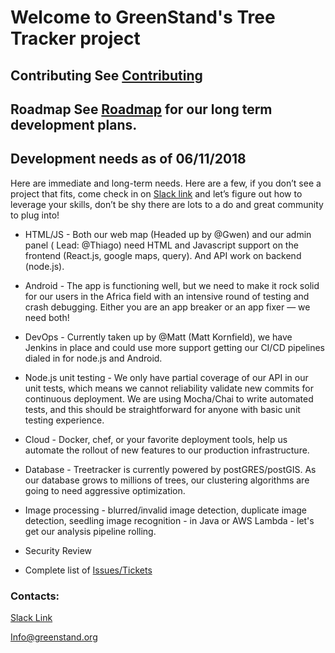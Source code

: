 # Welcome to GreenStand's Tree Tracker project

## Contributing See [Contributing](https://github.com/Greenstand/Development-Overview/blob/master/Contributing.md) 

## Roadmap See [Roadmap](https://github.com/Greenstand/Development-Overview/blob/master/Roadmap.md) for our long term development plans.

## Development needs as of 06/11/2018

Here are immediate and long-term needs. Here are a few, if you don’t see a project that fits, come check in on [Slack link](https://join.slack.com/t/greenstand/shared_invite/enQtMjcyMzgyMjk4NzU3LWZmNjM3YzY5N2Q0MzQ5YTM4OGZkMWJhM2U4MTkyYjI2NjhkN2YxNTRiMDIwNWQ5ZTVlNDczYzBjZmMxYzM2ZjU) and let’s figure out how to leverage your skills, don’t be shy there are lots to a do and great community to plug into!

- HTML/JS - Both our web map (Headed up by @Gwen) and our admin panel ( Lead: @Thiago) need HTML and Javascript support on the frontend (React.js, google maps, query).  And API work on backend (node.js).

- Android - The app is functioning well, but we need to make it rock solid for our users in the Africa field with an intensive round of testing and crash debugging.  Either you are an app breaker or an app fixer —  we need both!

- DevOps - Currently taken up by @Matt (Matt Kornfield), we have Jenkins in place and could use more support getting our CI/CD pipelines dialed in for node.js and Android.

- Node.js unit testing - We only have partial coverage of our API in our unit tests, which means we cannot reliability validate new commits for continuous deployment.  We are using Mocha/Chai to write automated tests, and this should be straightforward for anyone with basic unit testing experience.

- Cloud - Docker, chef, or your favorite deployment tools, help us automate the rollout of new features to our production infrastructure.

- Database - Treetracker is currently powered by postGRES/postGIS.  As our database grows to millions of trees, our clustering algorithms are going to need aggressive optimization.

- Image processing - blurred/invalid image detection, duplicate image detection, seedling image recognition - in Java or AWS Lambda - let's get our analysis pipeline rolling.

- Security Review

- Complete list of [Issues/Tickets](https://github.com/Greenstand/Development-Overview/blob/master/Issues-lndex.md)

### Contacts: 
[Slack Link](https://join.slack.com/t/greenstand/shared_invite/enQtMjcyMzgyMjk4NzU3LWZmNjM3YzY5N2Q0MzQ5YTM4OGZkMWJhM2U4MTkyYjI2NjhkN2YxNTRiMDIwNWQ5ZTVlNDczYzBjZmMxYzM2ZjU)

Info@greenstand.org
